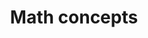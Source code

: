 ---
tag: math-concepts
title: Math concepts
description: >-
  My exploration of math and physics ideas that I consider to be fundamental to
  understanding the world. 
hero:
  label:
  heading:
  text_markdown:
page_blocks:
  - _id: block_rich_text
    alignment:
    text_markdown:
  - _id: posts_relevant
---
